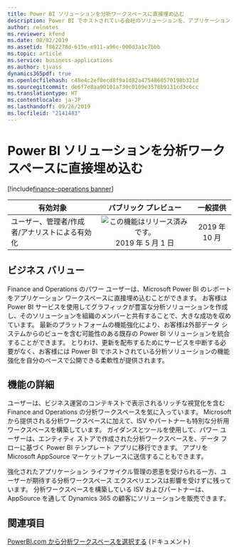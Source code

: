 ```yaml
---
title: Power BI ソリューションを分析ワークスペースに直接埋め込む
description: Power BI でホストされている会社のソリューションを、アプリケーション ワークスペースに直接埋め込みます
author: relnotes
ms.reviewer: kfend
ms.date: 08/02/2019
ms.assetid: f862278d-615e-e911-a96c-000d3a1c7bbb
ms.topic: article
ms.service: business-applications
ms.author: tjvass
dynamics365pdf: true
ms.openlocfilehash: c48e4c2ef0ecd8f9a1d82a4754860570198b321d
ms.sourcegitcommit: de6f7e8aa90101a730c0109e3578b9131cd3c6cc
ms.translationtype: HT
ms.contentlocale: ja-JP
ms.lasthandoff: 09/26/2019
ms.locfileid: "2141483"
---
```

# <a name="embed-power-bi-solutions-directly-into-analytical-workspaces"></a>Power BI ソリューションを分析ワークスペースに直接埋め込む
[!include[finance-operations banner](../includes/finance-operations.md)]

| 有効対象    |  パブリック プレビュー | 一般提供 | 
| ---------- | :----------: |:----------: |
|ユーザー、管理者/作成者/アナリストによる有効化|![この機能はリリース済みです。](/dynamics365-release-plan/media/green-checkmark.png "この機能はリリース済みです。") 2019 年 5 月 1 日| 2019 年 10 月|


## <a name="business-value"></a>ビジネス バリュー
<!-- bv start -->
Finance and Operations のパワー ユーザーは、Microsoft Power BI のレポートをアプリケーション ワークスペースに直接埋め込むことができます。 お客様は Power BI サービスを使用してグラフィックが豊富な分析ソリューションを作成し、そのソリューションを組織のメンバーと共有することで、大きな成功を収めています。 最新のプラットフォームの機能強化により、お客様は外部データ システムからのビューを含む可能性のある既存の Power BI ソリューションを統合することができます。 とりわけ、更新を配布するためにサービスを中断する必要がなく、お客様には Power BI でホストされている分析ソリューションの機能強化を自分のペースで公開できる柔軟性が提供されます。
<!-- bv end -->



## <a name="feature-details"></a>機能の詳細
<!--feature detail start -->
ユーザーは、ビジネス運営のコンテキストで表示されるリッチな視覚化を含む Finance and Operations の分析ワークスペースを気に入っています。 Microsoft から提供される分析ワークスペースに加えて、ISV やパートナーも特別な分析用ワークスペースを構築しています。 ガイダンスとツールを使用して、パワー ユーザーは、エンティティ ストアで作成された分析ワークスペースを、データ フローに基づく Power BI テンプレート アプリに移行できます。 アプリを Microsoft AppSource マーケットプレースに送信することもできます。 

強化されたアプリケーション ライフサイクル管理の恩恵を受けられる一方、ユーザーが期待する分析ワークスペース エクスペリエンスは影響を受けずに残っています。 分析ワークスペースを構築している ISV およびパートナーは、AppSource を通して Dynamics 365 の顧客にソリューションを販売できます。
<!--feature detail end -->












## <a name="see-also"></a>関連項目

[PowerBI.com から分析ワークスペースを選択する](https://docs.microsoft.com/dynamics365/unified-operations/dev-itpro/analytics/select-analytical-workspace) (ドキュメント)
